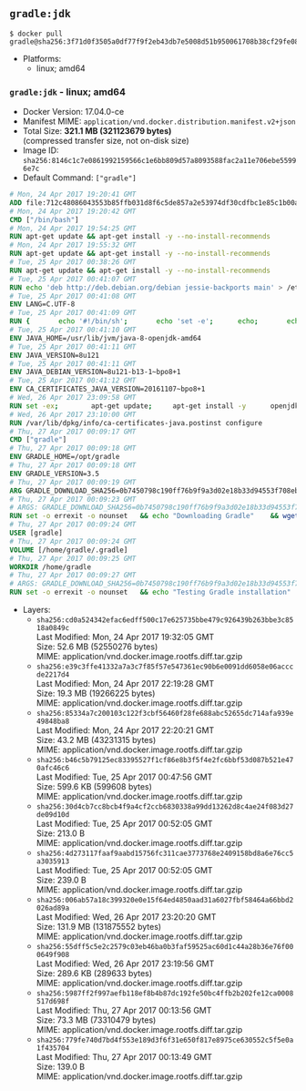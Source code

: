 ## `gradle:jdk`

```console
$ docker pull gradle@sha256:3f71d0f3505a0df77f9f2eb43db7e5008d51b950061708b38cf29fe0807f59a7
```

-	Platforms:
	-	linux; amd64

### `gradle:jdk` - linux; amd64

-	Docker Version: 17.04.0-ce
-	Manifest MIME: `application/vnd.docker.distribution.manifest.v2+json`
-	Total Size: **321.1 MB (321123679 bytes)**  
	(compressed transfer size, not on-disk size)
-	Image ID: `sha256:8146c1c7e0861992159566c1e6bb809d57a8093588fac2a11e706ebe55996e7c`
-	Default Command: `["gradle"]`

```dockerfile
# Mon, 24 Apr 2017 19:20:41 GMT
ADD file:712c48086043553b85ffb031d8f6c5de857a2e53974df30cdfbc1e85c1b00a25 in / 
# Mon, 24 Apr 2017 19:20:42 GMT
CMD ["/bin/bash"]
# Mon, 24 Apr 2017 19:54:25 GMT
RUN apt-get update && apt-get install -y --no-install-recommends 		ca-certificates 		curl 		wget 	&& rm -rf /var/lib/apt/lists/*
# Mon, 24 Apr 2017 19:55:32 GMT
RUN apt-get update && apt-get install -y --no-install-recommends 		bzr 		git 		mercurial 		openssh-client 		subversion 				procps 	&& rm -rf /var/lib/apt/lists/*
# Tue, 25 Apr 2017 00:38:26 GMT
RUN apt-get update && apt-get install -y --no-install-recommends 		bzip2 		unzip 		xz-utils 	&& rm -rf /var/lib/apt/lists/*
# Tue, 25 Apr 2017 00:41:07 GMT
RUN echo 'deb http://deb.debian.org/debian jessie-backports main' > /etc/apt/sources.list.d/jessie-backports.list
# Tue, 25 Apr 2017 00:41:08 GMT
ENV LANG=C.UTF-8
# Tue, 25 Apr 2017 00:41:09 GMT
RUN { 		echo '#!/bin/sh'; 		echo 'set -e'; 		echo; 		echo 'dirname "$(dirname "$(readlink -f "$(which javac || which java)")")"'; 	} > /usr/local/bin/docker-java-home 	&& chmod +x /usr/local/bin/docker-java-home
# Tue, 25 Apr 2017 00:41:10 GMT
ENV JAVA_HOME=/usr/lib/jvm/java-8-openjdk-amd64
# Tue, 25 Apr 2017 00:41:11 GMT
ENV JAVA_VERSION=8u121
# Tue, 25 Apr 2017 00:41:11 GMT
ENV JAVA_DEBIAN_VERSION=8u121-b13-1~bpo8+1
# Tue, 25 Apr 2017 00:41:12 GMT
ENV CA_CERTIFICATES_JAVA_VERSION=20161107~bpo8+1
# Wed, 26 Apr 2017 23:09:58 GMT
RUN set -ex; 		apt-get update; 	apt-get install -y 		openjdk-8-jdk="$JAVA_DEBIAN_VERSION" 		ca-certificates-java="$CA_CERTIFICATES_JAVA_VERSION" 	; 	rm -rf /var/lib/apt/lists/*; 		[ "$JAVA_HOME" = "$(docker-java-home)" ]; 		update-alternatives --get-selections | awk -v home="$JAVA_HOME" 'index($3, home) == 1 { $2 = "manual"; print | "update-alternatives --set-selections" }'; 	update-alternatives --query java | grep -q 'Status: manual'
# Wed, 26 Apr 2017 23:10:00 GMT
RUN /var/lib/dpkg/info/ca-certificates-java.postinst configure
# Thu, 27 Apr 2017 00:09:17 GMT
CMD ["gradle"]
# Thu, 27 Apr 2017 00:09:18 GMT
ENV GRADLE_HOME=/opt/gradle
# Thu, 27 Apr 2017 00:09:18 GMT
ENV GRADLE_VERSION=3.5
# Thu, 27 Apr 2017 00:09:19 GMT
ARG GRADLE_DOWNLOAD_SHA256=0b7450798c190ff76b9f9a3d02e18b33d94553f708ebc08ebe09bdf99111d110
# Thu, 27 Apr 2017 00:09:23 GMT
# ARGS: GRADLE_DOWNLOAD_SHA256=0b7450798c190ff76b9f9a3d02e18b33d94553f708ebc08ebe09bdf99111d110
RUN set -o errexit -o nounset 	&& echo "Downloading Gradle" 	&& wget --no-verbose --output-document=gradle.zip "https://services.gradle.org/distributions/gradle-${GRADLE_VERSION}-bin.zip" 		&& echo "Checking download hash" 	&& echo "${GRADLE_DOWNLOAD_SHA256} *gradle.zip" | sha256sum --check - 		&& echo "Installing Gradle" 	&& unzip gradle.zip 	&& rm gradle.zip 	&& mv "gradle-${GRADLE_VERSION}" "${GRADLE_HOME}/" 	&& ln --symbolic "${GRADLE_HOME}/bin/gradle" /usr/bin/gradle 		&& echo "Adding gradle user and group" 	&& groupadd --system --gid 1000 gradle 	&& useradd --system --gid gradle --uid 1000 --shell /bin/bash --create-home gradle 	&& mkdir /home/gradle/.gradle 	&& chown --recursive gradle:gradle /home/gradle
# Thu, 27 Apr 2017 00:09:24 GMT
USER [gradle]
# Thu, 27 Apr 2017 00:09:24 GMT
VOLUME [/home/gradle/.gradle]
# Thu, 27 Apr 2017 00:09:25 GMT
WORKDIR /home/gradle
# Thu, 27 Apr 2017 00:09:27 GMT
# ARGS: GRADLE_DOWNLOAD_SHA256=0b7450798c190ff76b9f9a3d02e18b33d94553f708ebc08ebe09bdf99111d110
RUN set -o errexit -o nounset 	&& echo "Testing Gradle installation" 	&& gradle --version
```

-	Layers:
	-	`sha256:cd0a524342efac6edff500c17e625735bbe479c926439b263bbe3c8518a0849c`  
		Last Modified: Mon, 24 Apr 2017 19:32:05 GMT  
		Size: 52.6 MB (52550276 bytes)  
		MIME: application/vnd.docker.image.rootfs.diff.tar.gzip
	-	`sha256:e39c3ffe41332a7a3c7f85f57e547361ec90b6e0091dd6058e06acccde2217d4`  
		Last Modified: Mon, 24 Apr 2017 22:19:28 GMT  
		Size: 19.3 MB (19266225 bytes)  
		MIME: application/vnd.docker.image.rootfs.diff.tar.gzip
	-	`sha256:85334a7c200103c122f3cbf56460f28fe688abc52655dc714afa939e49848ba8`  
		Last Modified: Mon, 24 Apr 2017 22:20:21 GMT  
		Size: 43.2 MB (43231315 bytes)  
		MIME: application/vnd.docker.image.rootfs.diff.tar.gzip
	-	`sha256:b46c5b79125ec83395527f1cf86e8b3f5f4e2fc6bbf53d087b521e470afc46c6`  
		Last Modified: Tue, 25 Apr 2017 00:47:56 GMT  
		Size: 599.6 KB (599608 bytes)  
		MIME: application/vnd.docker.image.rootfs.diff.tar.gzip
	-	`sha256:30d4cb7cc8bcb4f9a4cf2ccb6830338a99dd13262d8c4ae24f083d27de09d10d`  
		Last Modified: Tue, 25 Apr 2017 00:52:05 GMT  
		Size: 213.0 B  
		MIME: application/vnd.docker.image.rootfs.diff.tar.gzip
	-	`sha256:4d273117faaf9aabd15756fc311cae3773768e2409158bd8a6e76cc5a3035913`  
		Last Modified: Tue, 25 Apr 2017 00:52:05 GMT  
		Size: 239.0 B  
		MIME: application/vnd.docker.image.rootfs.diff.tar.gzip
	-	`sha256:006ab57a18c399320e0e15f64ed4850aad31a6027fbf58464a66bbd2026ad89a`  
		Last Modified: Wed, 26 Apr 2017 23:20:20 GMT  
		Size: 131.9 MB (131875552 bytes)  
		MIME: application/vnd.docker.image.rootfs.diff.tar.gzip
	-	`sha256:55dff5c5e2c2579c03eb46ba0b3faf59525ac60d1c44a28b36e76f000649f908`  
		Last Modified: Wed, 26 Apr 2017 23:19:56 GMT  
		Size: 289.6 KB (289633 bytes)  
		MIME: application/vnd.docker.image.rootfs.diff.tar.gzip
	-	`sha256:5987ff2f997aefb118ef8b4b87dc192fe50bc4ffb2b202fe12ca0008517d698f`  
		Last Modified: Thu, 27 Apr 2017 00:13:56 GMT  
		Size: 73.3 MB (73310479 bytes)  
		MIME: application/vnd.docker.image.rootfs.diff.tar.gzip
	-	`sha256:779fe740d7bd4f553e189d3f6f31e650f817e8975ce630552c5f5e0a1f435704`  
		Last Modified: Thu, 27 Apr 2017 00:13:49 GMT  
		Size: 139.0 B  
		MIME: application/vnd.docker.image.rootfs.diff.tar.gzip
